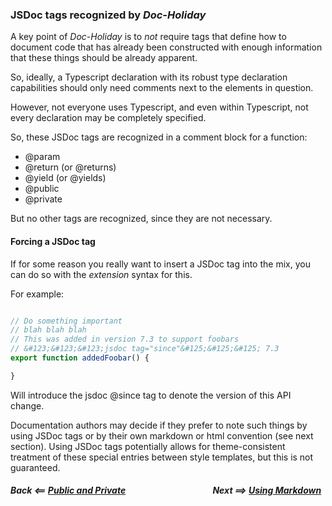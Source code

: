 

### JSDoc tags recognized by _Doc-Holiday_

A key point of _Doc-Holiday_ is to _not_ require tags that define
how to document code that has already been constructed with enough
information that these things should be already apparent.

So, ideally, a Typescript declaration with its robust type declaration capabilities
should only need comments next to the elements in question.

However, not everyone uses Typescript, and even within Typescript,
not every declaration may be completely specified.

So, these JSDoc tags are recognized in a comment block for a function:

- @param
- @return (or @returns)
- @yield (or @yields)
- @public
- @private

But no other tags are recognized, since they are not necessary.

#### Forcing a JSDoc tag

If for some reason you really want to insert a JSDoc tag into the mix,
you can do so with the _extension_ syntax for this.  

For example:

```typescript

// Do something important
// blah blah blah
// This was added in version 7.3 to support foobars
// &#123;&#123;&#123;jsdoc tag="since"&#125;&#125;&#125; 7.3 
export function addedFoobar() {

}
```
Will introduce the jsdoc @since tag to denote the version of this API change.

Documentation authors may decide if they prefer to note such things
by using JSDoc tags or by their own markdown or html convention (see next section).
Using JSDoc tags potentially allows for theme-consistent treatment of these special 
entries between style templates, but this is not guaranteed.



##### Back <==  [Public and Private](public_private) &nbsp;&nbsp;&nbsp;&nbsp;&nbsp;&nbsp;&nbsp;&nbsp;&nbsp;&nbsp;&nbsp;&nbsp;&nbsp;&nbsp;&nbsp;&nbsp;&nbsp;&nbsp;&nbsp;&nbsp;&nbsp;&nbsp;&nbsp;&nbsp;&nbsp;&nbsp;&nbsp;&nbsp;&nbsp;&nbsp;&nbsp;&nbsp;&nbsp;&nbsp;&nbsp;&nbsp;&nbsp;&nbsp;&nbsp;&nbsp; Next  ==>  [Using Markdown](markdown)

